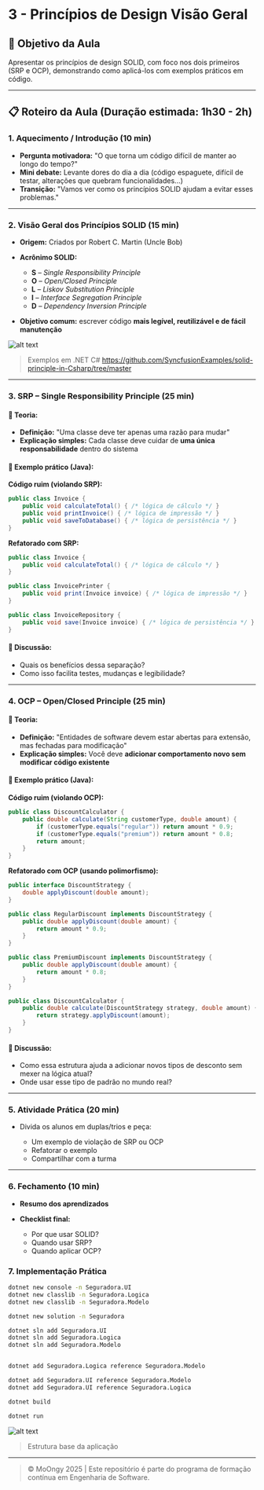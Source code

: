 # 3 - Princípios de Design Visão Geral


## 🧠 **Objetivo da Aula**

Apresentar os princípios de design SOLID, com foco nos dois primeiros (SRP e OCP), demonstrando como aplicá-los com exemplos práticos em código.

---

## 📋 **Roteiro da Aula (Duração estimada: 1h30 - 2h)**

### 1. **Aquecimento / Introdução (10 min)**

* **Pergunta motivadora:** "O que torna um código difícil de manter ao longo do tempo?"
* **Mini debate:** Levante dores do dia a dia (código espaguete, difícil de testar, alterações que quebram funcionalidades...)
* **Transição:** "Vamos ver como os princípios SOLID ajudam a evitar esses problemas."

---

### 2. **Visão Geral dos Princípios SOLID (15 min)**

* **Origem:** Criados por Robert C. Martin (Uncle Bob)
* **Acrônimo SOLID:**

  * **S** – *Single Responsibility Principle*
  * **O** – *Open/Closed Principle*
  * **L** – *Liskov Substitution Principle*
  * **I** – *Interface Segregation Principle*
  * **D** – *Dependency Inversion Principle*
* **Objetivo comum:** escrever código **mais legível, reutilizável e de fácil manutenção**


![alt text](Imagens/image-2.png)

>Exemplos em .NET C# 
>https://github.com/SyncfusionExamples/solid-principle-in-Csharp/tree/master



---

### 3. **SRP – Single Responsibility Principle (25 min)**

#### 📌 Teoria:

* **Definição:** "Uma classe deve ter apenas uma razão para mudar"
* **Explicação simples:** Cada classe deve cuidar de **uma única responsabilidade** dentro do sistema

#### 🧩 Exemplo prático (Java):

**Código ruim (violando SRP):**

```java
public class Invoice {
    public void calculateTotal() { /* lógica de cálculo */ }
    public void printInvoice() { /* lógica de impressão */ }
    public void saveToDatabase() { /* lógica de persistência */ }
}
```

**Refatorado com SRP:**

```java
public class Invoice {
    public void calculateTotal() { /* lógica de cálculo */ }
}

public class InvoicePrinter {
    public void print(Invoice invoice) { /* lógica de impressão */ }
}

public class InvoiceRepository {
    public void save(Invoice invoice) { /* lógica de persistência */ }
}
```

#### 💬 Discussão:

* Quais os benefícios dessa separação?
* Como isso facilita testes, mudanças e legibilidade?

---

### 4. **OCP – Open/Closed Principle (25 min)**

#### 📌 Teoria:

* **Definição:** "Entidades de software devem estar abertas para extensão, mas fechadas para modificação"
* **Explicação simples:** Você deve **adicionar comportamento novo sem modificar código existente**

#### 🧩 Exemplo prático (Java):

**Código ruim (violando OCP):**

```java
public class DiscountCalculator {
    public double calculate(String customerType, double amount) {
        if (customerType.equals("regular")) return amount * 0.9;
        if (customerType.equals("premium")) return amount * 0.8;
        return amount;
    }
}
```

**Refatorado com OCP (usando polimorfismo):**

```java
public interface DiscountStrategy {
    double applyDiscount(double amount);
}

public class RegularDiscount implements DiscountStrategy {
    public double applyDiscount(double amount) {
        return amount * 0.9;
    }
}

public class PremiumDiscount implements DiscountStrategy {
    public double applyDiscount(double amount) {
        return amount * 0.8;
    }
}

public class DiscountCalculator {
    public double calculate(DiscountStrategy strategy, double amount) {
        return strategy.applyDiscount(amount);
    }
}
```

#### 💬 Discussão:

* Como essa estrutura ajuda a adicionar novos tipos de desconto sem mexer na lógica atual?
* Onde usar esse tipo de padrão no mundo real?

---

### 5. **Atividade Prática (20 min)**

* Divida os alunos em duplas/trios e peça:

  * Um exemplo de violação de SRP ou OCP
  * Refatorar o exemplo
  * Compartilhar com a turma

---

### 6. **Fechamento (10 min)**

* **Resumo dos aprendizados**
* **Checklist final:**

  * Por que usar SOLID?
  * Quando usar SRP?
  * Quando aplicar OCP?



### 7. Implementação Prática

```bash
dotnet new console -n Seguradora.UI	
dotnet new classlib -n Seguradora.Logica
dotnet new classlib -n Seguradora.Modelo

dotnet new solution -n Seguradora

dotnet sln add Seguradora.UI
dotnet sln add Seguradora.Logica
dotnet sln add Seguradora.Modelo


dotnet add Seguradora.Logica reference Seguradora.Modelo

dotnet add Seguradora.UI reference Seguradora.Modelo
dotnet add Seguradora.UI reference Seguradora.Logica

dotnet build

dotnet run
```


![alt text](Imagens/image-3.png)

>Estrutura base da aplicação


---
> © MoOngy 2025 | Este repositório é parte do programa de formação contínua em Engenharia de Software.

